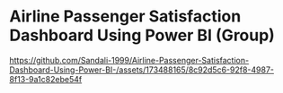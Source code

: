 # Airline Passenger Satisfaction Dashboard Using Power BI (Group)

https://github.com/Sandali-1999/Airline-Passenger-Satisfaction-Dashboard-Using-Power-BI-/assets/173488165/8c92d5c6-92f8-4987-8f13-9a1c82ebe54f

